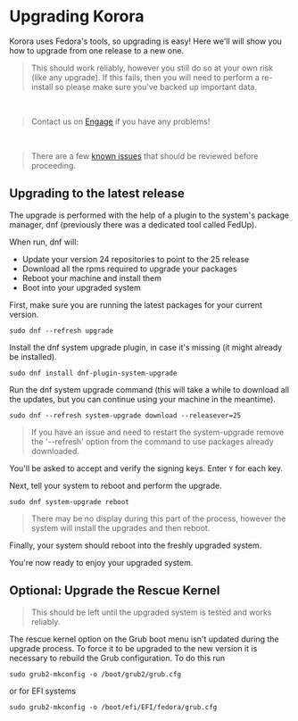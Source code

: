 # Upgrading Korora

Korora uses Fedora's tools, so upgrading is easy! Here we'll will show you how to upgrade from one release to a new one.

> This should work reliably, however you still do so at your own risk (like any upgrade). If this fails, then you will need to perform a re-install so please make sure you've backed up important data.

<br />

> Contact us on [Engage](https://kororaproject.org/support/engage) if you have any problems!

<br />

> There are a few [known issues](/Upgrading-Known-Issues.md) that should be reviewed before proceeding.

## Upgrading to the latest release

The upgrade is performed with the help of a plugin to the system's package manager, dnf (previously there was a dedicated tool called FedUp).

When run, dnf will:

- Update your version 24 repositories to point to the 25 release
- Download all the rpms required to upgrade your packages
- Reboot your machine and install them
- Boot into your upgraded system

First, make sure you are running the latest packages for your current version.

```
sudo dnf --refresh upgrade
```

Install the dnf system upgrade plugin, in case it's missing (it might already be installed).

```
sudo dnf install dnf-plugin-system-upgrade
```

Run the dnf system upgrade command (this will take a while to download all the updates, but you can continue using your machine in the meantime).

```
sudo dnf --refresh system-upgrade download --releasever=25
```

> If you have an issue and need to restart the system-upgrade remove the '--refresh' option from the command to use packages already downloaded.

You'll be asked to accept and verify the signing keys. Enter `Y` for each key.

Next, tell your system to reboot and perform the upgrade.

```
sudo dnf system-upgrade reboot
```

> There may be no display during this part of the process, however the system will install the upgrades and then reboot.

Finally, your system should reboot into the freshly upgraded system.

You're now ready to enjoy your upgraded system.

## Optional: Upgrade the Rescue Kernel

> This should be left until the upgraded system is tested and works reliably.

The rescue kernel option on the Grub boot menu isn't updated during the upgrade process. To force it to be upgraded to the new version it is necessary to rebuild the Grub configuration. To do this run

```
sudo grub2-mkconfig -o /boot/grub2/grub.cfg
```

or for EFI systems

 ```
sudo grub2-mkconfig -o /boot/efi/EFI/fedora/grub.cfg
```
